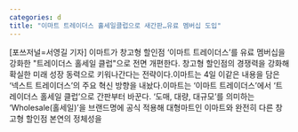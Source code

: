 ```yaml
---
categories: d
title: "이마트 트레이더스 홀세일클럽으로 새간판…유료 멤버십 도입"
---
```

[포쓰저널=서영길 기자] 이마트가 창고형 할인점 ‘이마트 트레이더스’를 유료 멤버십을 강화한 "트레이더스 홀세일 클럽"으로 전면 개편한다. 창고형 할인점의 경쟁력을 강화해 확실한 미래 성장 동력으로 키워나간다는 전략이다.이마트는 4일 이같은 내용을 담은 ‘넥스트 트레이더스’의 주요 혁신 방향을 내놨다.이마트는 ‘이마트 트레이더스’에서 ‘트레이더스 홀세일 클럽’으로 간판부터 바꾼다. ‘도매, 대량, 대규모’를 의미하는 ‘Wholesale(홀세일)’을 브랜드명에 공식 적용해 대형마트인 이마트와 완전히 다른 창고형 할인점 본연의 정체성을